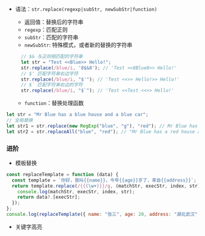 - 语法：`str.replace(regexp|subStr, newSubStr|function)`

  - 返回值：替换后的字符串
  - `regexp`：匹配正则
  - `subStr`：匹配的字符串
  - `newSubStr`: 特殊模式，或者新的替换的字符串

  ```js
    // $& 与正则相匹配的字符串
    let str = "Test <<Blue>> Hello!";
    str.replace(/blue/i, '8$&8'); // 'Test <<8Blue8>> Hello!'
    // $' 匹配字符串右边字符
    str.replace(/blue/i, "$'"); // 'Test <<>> Hello!>> Hello!'
    // $` 匹配字符串右边的字符
    str.replace(/blue/i, "$`"); // 'Test <<Test <<>> Hello!'

  ```

  - `function`：替换处理函数

```js
let str = "Mr Blue has a blue house and a blue car";
// 全局替换
let str1 = str.replace(new RegExp("blue", "g"), "red"); // Mr Blue has a red house and a red car
let str2 = str.replaceAll("blue", "red"); // "Mr Blue has a red house and a red car"
```

### 进阶

- 模板替换

```js
const replaceTemplate = function (data) {
  const template = `你好，我叫{{name}}，今年{{age}}岁了，来自{{address}}`;
  return template.replace(/{{(\w+)}}/g, (matchStr, execStr, index, str) => {
    console.log(matchStr, execStr, index, str);
    return data?.[execStr];
  });
};
console.log(replaceTemplate({ name: "张三", age: 20, address: "湖北武汉" })); // 你好，我叫张三，今年20岁了，来自湖北武汉
```

- 关键字高亮
